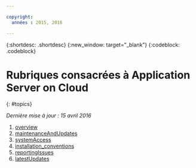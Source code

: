 ```yaml
---

copyright:
  années : 2015, 2016

---
```


{:shortdesc: .shortdesc}
{:new_window: target="_blank"}
{:codeblock: .codeblock}

# Rubriques consacrées à Application Server on Cloud
{: #topics}

*Dernière mise à jour : 15 avril 2016*

1. [overview](indexWAS4Bluemix.html)
2. [maintenanceAndUpdates](maintenanceAndUpdates.html)
6. [systemAccess](systemAccess.html)
7. [installation_conventions](installationConventions.html)
8. [reportingIssues](reportingIssues.html)
9. [latestUpdates](latestUpdates.html)

